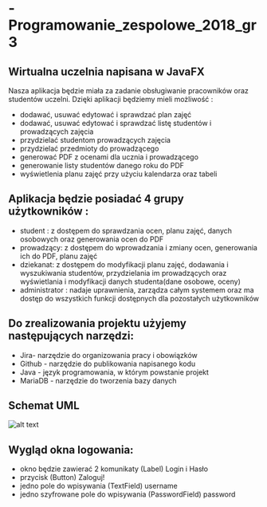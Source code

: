 # -Programowanie_zespolowe_2018_gr3

## Wirtualna uczelnia napisana w JavaFX
Nasza aplikacja będzie miała za zadanie obsługiwanie pracowników oraz studentów uczelni.
Dzięki aplikacji będziemy mieli możliwość :
- dodawać, usuwać edytować i sprawdzać plan zajęć
- dodawać, usuwać edytować i sprawdzać listę studentów i prowadzących zajęcia
- przydzielać studentom prowadzących zajęcia
- przydzielać przedmioty do prowadzącego
- generować PDF z ocenami dla ucznia i prowadzącego
- generowanie listy studentów danego roku do PDF
- wyświetlenia planu zajęć przy użyciu kalendarza oraz tabeli
## Aplikacja będzie posiadać 4 grupy użytkowników :
- student : z dostępem do sprawdzania ocen, planu zajęć, danych osobowych oraz
generowania ocen do PDF
- prowadzący: z dostępem do wprowadzania i zmiany ocen, generowania ich do PDF,
planu zajęć
- dziekanat: z dostępem do modyfikacji planu zajęć, dodawania i wyszukiwania
studentów, przydzielania im prowadzących oraz wyświetlania i modyfikacji danych
studenta(dane osobowe, oceny)
- administrator : nadaje uprawnienia, zarządza całym systemem oraz ma dostęp do
wszystkich funkcji dostępnych dla pozostałych użytkowników
## Do zrealizowania projektu użyjemy następujących narzędzi:
- Jira- narzędzie do organizowania pracy i obowiązków
- Github - narzędzie do publikowania napisanego kodu
- Java - język programowania, w którym powstanie projekt
- MariaDB - narzędzie do tworzenia bazy danych

## Schemat UML 

![alt text](https://github.com/mjochab/-Programowanie_zespolowe_2018_gr3/blob/master/UML.PNG)


## Wygląd okna logowania:
- okno będzie zawierać 2 komunikaty (Label) Login i Hasło
- przycisk (Button) Zaloguj!
- jedno pole do wpisywania (TextField) username
- jedno szyfrowane pole do wpisywania (PasswordField) password

